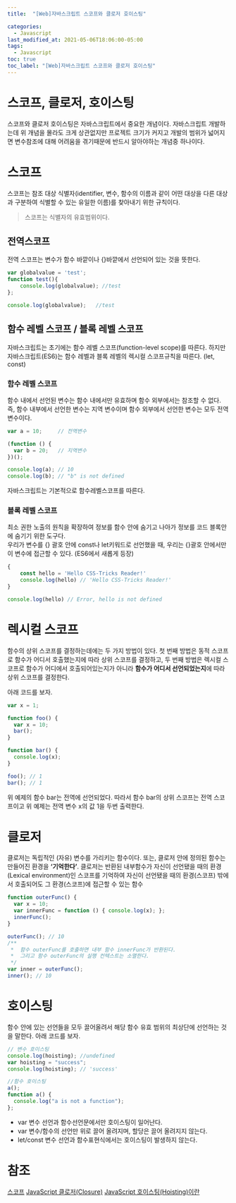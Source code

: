 ```yaml
---
title:  "[Web]자바스크립트 스코프와 클로저 호이스팅"

categories:
  - Javascript
last_modified_at: 2021-05-06T18:06:00-05:00
tags:
  - Javascript
toc: true
toc_label: "[Web]자바스크립트 스코프와 클로저 호이스팅"
---
```


# 스코프, 클로저, 호이스팅
스코프와 클로저 호이스팅은 자바스크립트에서 중요한 개념이다. 자바스크립트 개발하는데 위 개념을 몰라도 크게 상관없지만 프로젝트 크기가 커지고 개발의 범위가 넓어지면 변수참조에 대해 어려움을 겪기때문에 반드시 알아야하는 개념중 하나이다.

# 스코프
스코프는 참조 대상 식별자(identifier, 변수, 함수의 이름과 같이 어떤 대상을 다른 대상과 구분하여 식별할 수 있는 유일한 이름)를 찾아내기 위한 규칙이다.

> 스코프는 식별자의 유효범위이다.

## 전역스코프
전역 스코프는 변수가 함수 바깥이나 {}바깥에서 선언되어 있는 것을 뜻한다.

```javascript
var globalvalue = 'test';
function test(){
	console.log(globalvalue); //test
};

console.log(globalvalue); 	//test
```

## 함수 레벨 스코프 / 블록 레벨 스코프
자바스크립트는 초기에는 함수 레벨 스코프(function-level scope)를 따른다. 하지만 자바스크립트(ES6)는 함수 레벨과 블록 레벨의 렉시컬 스코프규칙을 따른다. (let, const)

### 함수 레벨 스코프
함수 내에서 선언된 변수는 함수 내에서만 유효하며 함수 외부에서는 참조할 수 없다. 즉, 함수 내부에서 선언한 변수는 지역 변수이며 함수 외부에서 선언한 변수는 모두 전역 변수이다.

```javascript
var a = 10;     // 전역변수

(function () {
  var b = 20;   // 지역변수
})();

console.log(a); // 10
console.log(b); // "b" is not defined
```

자바스크립트는 기본적으로 함수레벨스코프를 따른다.

### 블록 레벨 스코프
최소 권한 노출의 원칙을 확장하여 정보를 함수 안에 숨기고 나아가 정보를 코드 블록안에 숨기기 위한 도구다.<br>
우리가 변수를 {} 괄호 안에 const나 let키워드로 선언했을 때, 우리는 {}괄호 안에서만 이 변수에 접근할 수 있다. (ES6에서 새롭게 등장)

```javascript
{
    const hello = 'Hello CSS-Tricks Reader!'
    console.log(hello) // 'Hello CSS-Tricks Reader!'
}

console.log(hello) // Error, hello is not defined

```

# 렉시컬 스코프
함수의 상위 스코프를 결정하는데에는 두 가지 방법이 있다. 첫 번째 방법은 동적 스코프로 함수가 어디서 호출했는지에 따라 상위 스코프를 결정하고, 두 번째 방법은 렉시컬 스코프로 함수가 어디에서 호출되어있는지가 아니라 **함수가 어디서 선언되었는지**에 따라 상위 스코프를 결정한다.

아래 코드를 보자.

```javascript
var x = 1;

function foo() {
  var x = 10;
  bar();
}

function bar() {
  console.log(x);
}

foo(); // 1
bar(); // 1
```

위 예제의 함수 bar는 전역에 선언되었다. 따라서 함수 bar의 상위 스코프는 전역 스코프이고 위 예제는 전역 변수 x의 값 1을 두번 출력한다.

# 클로저
클로저는 독립적인 (자유) 변수를 가리키는 함수이다. 또는, 클로저 안에 정의된 함수는 만들어진 환경을 **‘기억한다’**.
클로저는 반환된 내부함수가 자신이 선언됐을 때의 환경(Lexical environment)인 스코프를 기억하여 자신이 선언됐을 때의 환경(스코프) 밖에서 호출되어도 그 환경(스코프)에 접근할 수 있는 함수

```javascript
function outerFunc() {
  var x = 10;
  var innerFunc = function () { console.log(x); };
  innerFunc();
}

outerFunc(); // 10
/**
 *  함수 outerFunc를 호출하면 내부 함수 innerFunc가 반환된다.
 *  그리고 함수 outerFunc의 실행 컨텍스트는 소멸한다.
 */
var inner = outerFunc();
inner(); // 10
```

# 호이스팅
함수 안에 있는 선언들을 모두 끌어올려서 해당 함수 유효 범위의 최상단에 선언하는 것을 말한다.
아래 코드를 보자.

```javascript
// 변수 호이스팅
console.log(hoisting); //undefined
var hoisting = "success";
console.log(hoisting); // 'success'
```
```javascript
//함수 호이스팅
a();
function a() {
  console.log("a is not a function");
};
```
- var 변수 선언과 함수선언문에서만 호이스팅이 일어난다.
- var 변수/함수의 선언만 위로 끌어 올려지며, 할당은 끌어 올려지지 않는다.
- let/const 변수 선언과 함수표현식에서는 호이스팅이 발생하지 않는다.

# 참조
[스코프](https://poiemaweb.com/js-scope)
[JavaScript 클로저(Closure)](https://hyunseob.github.io/2016/08/30/javascript-closure/)
[JavaScript 호이스팅(Hoisting)이란](https://gmlwjd9405.github.io/2019/04/22/javascript-hoisting.html)



